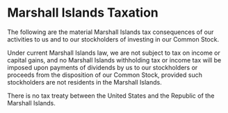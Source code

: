 # Marshall Islands Taxation

The following are the material Marshall Islands tax consequences of our activities to us and to our stockholders of investing in our Common Stock.&#x20;

Under current Marshall Islands law, we are not subject to tax on income or capital gains, and no Marshall Islands withholding tax or income tax will be imposed upon payments of dividends by us to our stockholders or proceeds from the disposition of our Common Stock, provided such stockholders are not residents in the Marshall Islands.&#x20;

There is no tax treaty between the United States and the Republic of the Marshall Islands.
